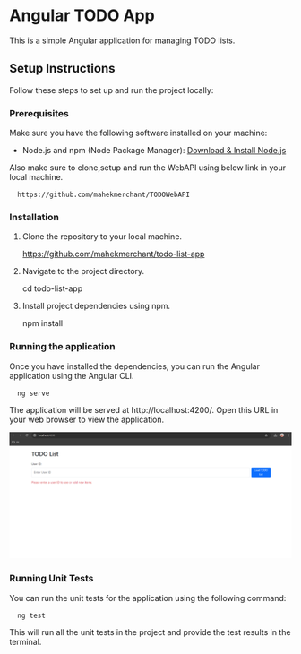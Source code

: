 # Angular TODO App

This is a simple Angular application for managing TODO lists.

## Setup Instructions

Follow these steps to set up and run the project locally:

### Prerequisites

Make sure you have the following software installed on your machine:

- Node.js and npm (Node Package Manager): [Download & Install Node.js](https://nodejs.org)

Also make sure to clone,setup and run the WebAPI using below link in your local machine.

      https://github.com/mahekmerchant/TODOWebAPI

### Installation

1. Clone the repository to your local machine.

      https://github.com/mahekmerchant/todo-list-app
    
2. Navigate to the project directory.

      cd todo-list-app

3. Install project dependencies using npm.

      npm install
   
### Running the application
Once you have installed the dependencies, you can run the Angular application using the Angular CLI.

      ng serve
    
The application will be served at http://localhost:4200/. Open this URL in your web browser to view the application.

   ![screenshot](Todolistapp.png)
   
### Running Unit Tests
You can run the unit tests for the application using the following command:

      ng test

This will run all the unit tests in the project and provide the test results in the terminal.
